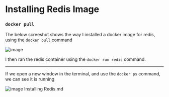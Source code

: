 # Installing Redis Image

### `docker pull`

The below screeshot shows the way I installed a docker image for redis, using the `docker pull` command 

![image](https://user-images.githubusercontent.com/107522496/200596422-987c37ed-e8d3-424a-8297-b27618c48630.png)

I then ran the redis container using the `docker run redis` command.

---

If we open a new window in the terminal, and use the `docker ps` command, we can see it is running 

![image](https://user-images.githubusercontent.com/107522496/200597746-fdf0574a-a59e-4bc4-a9be-8776a43f0142.png)
Installing Redis.md
